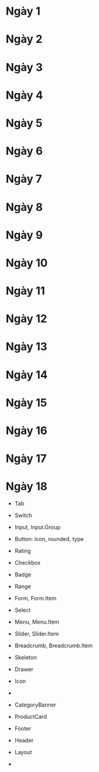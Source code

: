# Ngày 1

# Ngày 2
# Ngày 3
# Ngày 4
# Ngày 5
# Ngày 6
# Ngày 7
# Ngày 8
# Ngày 9
# Ngày 10
# Ngày 11
# Ngày 12
# Ngày 13
# Ngày 14
# Ngày 15
# Ngày 16
# Ngày 17
# Ngày 18


- Tab
- Switch
- Input, Input.Group
- Button: icon, rounded, type
- Rating
- Checkbox
- Badge
- Range
- Form, Form.Item
- Select
- Menu, Menu.Item
- Slider, Slider.Item
- Breadcrumb, Breadcrumb.Item
- Skeleton
- Drawer
- Icon
- 

- CategoryBanner
- ProductCard
- Footer
- Header
- Layout
- 